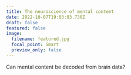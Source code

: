 ```yaml
---
title: The neuroscience of mental content
date: 2022-10-07T19:03:03.730Z
draft: false
featured: false
image:
  filename: featured.jpg
  focal_point: Smart
  preview_only: false
---
```

Can mental content be decoded from brain data?